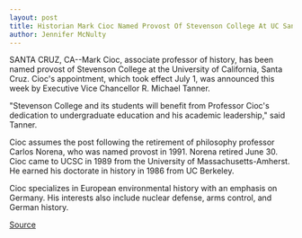 ```yaml
---
layout: post
title: Historian Mark Cioc Named Provost Of Stevenson College At UC Santa Cruz
author: Jennifer McNulty
---
```


SANTA CRUZ, CA--Mark Cioc, associate professor of history, has  been named provost of Stevenson College at the University of  California, Santa Cruz. Cioc's appointment, which took effect July 1,  was announced this week by Executive Vice Chancellor R. Michael  Tanner.

"Stevenson College and its students will benefit from  Professor Cioc's dedication to undergraduate education and his  academic leadership," said Tanner.

Cioc assumes the post following the retirement of philosophy  professor Carlos Norena, who was named provost in 1991. Norena  retired June 30. Cioc came to UCSC in 1989 from the University of  Massachusetts-Amherst. He earned his doctorate in history in 1986  from UC Berkeley.

Cioc specializes in European environmental history with an  emphasis on Germany. His interests also include nuclear defense,  arms control, and German history.

[Source](http://www1.ucsc.edu/news_events/press_releases/archive/94-95/08-94/080594-Mark_Cioc_named_Ste.html "Permalink to 080594-Mark_Cioc_named_Ste")
